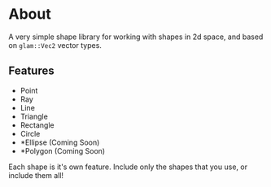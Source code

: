 # About
A very simple shape library for working with shapes in 2d space, and based on `glam::Vec2` vector types.

## Features
- Point
- Ray
- Line
- Triangle
- Rectangle
- Circle
- *Ellipse (Coming Soon)
- *Polygon (Coming Soon)

Each shape is it's own feature. Include only the shapes that you use, or include them all!